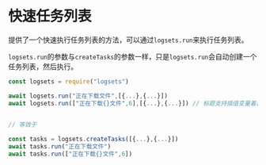 # 快速任务列表

提供了一个快速执行任务列表的方法，可以通过`logsets.run`来执行任务列表。

`logsets.run`的参数与`createTasks`的参数一样，只是`logsets.run`会自动创建一个任务列表，然后执行。

```javascript
const logsets = require("logsets")

await logsets.run("正在下载文件",[{...},{...}])
await logsets.run(["正在下载{}文件",6],[{...},{...}]) // 标题支持插值变量着色
 

// 等效于

const tasks = logsets.createTasks([{...},{...}])
await tasks.run("正在下载文件")
await tasks.run(["正在下载{}文件",6])

```


